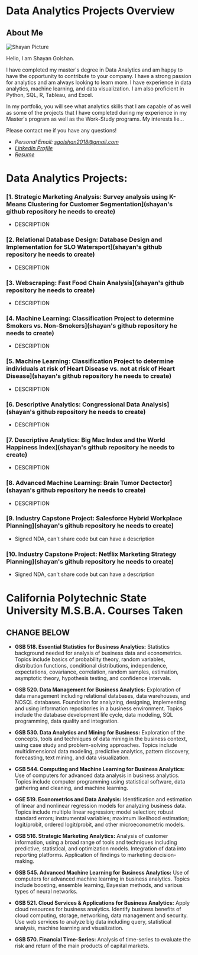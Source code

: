 # Data Analytics Projects Overview
## About Me
![Shayan Picture](https://github.com/shy00n123/Portfolio/blob/main/Profile.jpg?raw=true) 

Hello, I am Shayan Golshan.  

I have completed my master's degree in Data Analytics and am happy to have the opportunity to contribute to your company.  I have a strong passion for analytics and am always looking to learn more.  I have experience in data analytics, machine learning, and data visualization.  I am also proficient in Python, SQL, R, Tableau, and Excel.

In my portfolio, you will see what analytics skills that I am capable of as well as some of the projects that I have completed during my experience in my Master's program as well as the Work-Study programs.  My interests lie...

Please contact me if you have any questions!
* *Personal Email: sgolshan2018@gmail.com*
* *[LinkedIn Profile](https://www.linkedin.com/in/shayan-golshan/)*
* *[Resume](https://github.com/shy00n123/Portfolio/blob/main/Shayan%20Golshan%20Resume.pdf)*

# Data Analytics Projects:

### [1. Strategic Marketing Analysis: Survey analysis using K-Means Clustering for Customer Segmentation](shayan's github repository he needs to create)
* DESCRIPTION

### [2. Relational Database Design:  Database Design and Implementation for SLO Watersport](shayan's github repository he needs to create)
* DESCRIPTION

### [3. Webscraping:  Fast Food Chain Analysis](shayan's github repository he needs to create)
* DESCRIPTION

### [4. Machine Learning:  Classification Project to determine Smokers vs. Non-Smokers](shayan's github repository he needs to create)
* DESCRIPTION

### [5. Machine Learning:  Classification Project to determine individuals at risk of Heart Disease vs. not at risk of Heart Disease](shayan's github repository he needs to create)
* DESCRIPTION

### [6. Descriptive Analytics:  Congressional Data Analysis](shayan's github repository he needs to create)
* DESCRIPTION

### [7. Descriptive Analytics:  Big Mac Index and the World Happiness Index](shayan's github repository he needs to create)
* DESCRIPTION

### [8. Advanced Machine Learning:  Brain Tumor Dectector](shayan's github repository he needs to create)
* DESCRIPTION

### [9. Industry Capstone Project:  Salesforce Hybrid Workplace Planning](shayan's github repository he needs to create)
* Signed NDA, can't share code but can have a description

### [10. Industry Capstone Project:  Netflix Marketing Strategy Planning](shayan's github repository he needs to create)
* Signed NDA, can't share code but can have a description

# California Polytechnic State University M.S.B.A. Courses Taken
## CHANGE BELOW

* **GSB 518. Essential Statistics for Business Analytics:**
Statistics background needed for analysis of business data and econometrics. Topics include basics of probability theory, random variables, distribution functions, conditional distributions, independence, expectations, covariance, correlation, random samples, estimation, asymptotic theory, hypothesis testing, and confidence intervals.

* **GSB 520. Data Management for Business Analytics:**
Exploration of data management including relational databases, data warehouses, and NOSQL databases. Foundation for analyzing, designing, implementing and using information repositories in a business environment. Topics include the database development life cycle, data modeling, SQL programming, data quality and integration. 

* **GSB 530. Data Analytics and Mining for Business:**
Exploration of the concepts, tools and techniques of data mining in the business context, using case study and problem-solving approaches. Topics include multidimensional data modeling, predictive analytics, pattern discovery, forecasting, text mining, and data visualization.

* **GSB 544. Computing and Machine Learning for Business Analytics:**
Use of computers for advanced data analysis in business analytics. Topics include computer programming using statistical software, data gathering and cleaning, and machine learning.

* **GSE 519. Econometrics and Data Analysis:**
Identification and estimation of linear and nonlinear regression models for analyzing business data. Topics include multiple linear regression; model selection; robust standard errors; instrumental variables; maximum likelihood estimation; logit/probit, ordered logit/probit, and other microeconometric models.

* **GSB 516. Strategic Marketing Analytics:**
Analysis of customer information, using a broad range of tools and techniques including predictive, statistical, and optimization models. Integration of data into reporting platforms. Application of findings to marketing decision-making.

* **GSB 545. Advanced Machine Learning for Business Analytics:**
Use of computers for advanced machine learning in business analytics. Topics include boosting, ensemble learning, Bayesian methods, and various types of neural networks.

* **GSB 521. Cloud Services & Applications for Business Analytics:**
Apply cloud resources for business analytics. Identify business benefits of cloud computing, storage, networking, data management and security. Use web services to analyze big data including query, statistical analysis, machine learning and visualization.

* **GSB 570. Financial Time-Series:**
Analysis of time-series to evaluate the risk and return of the main products of capital markets.